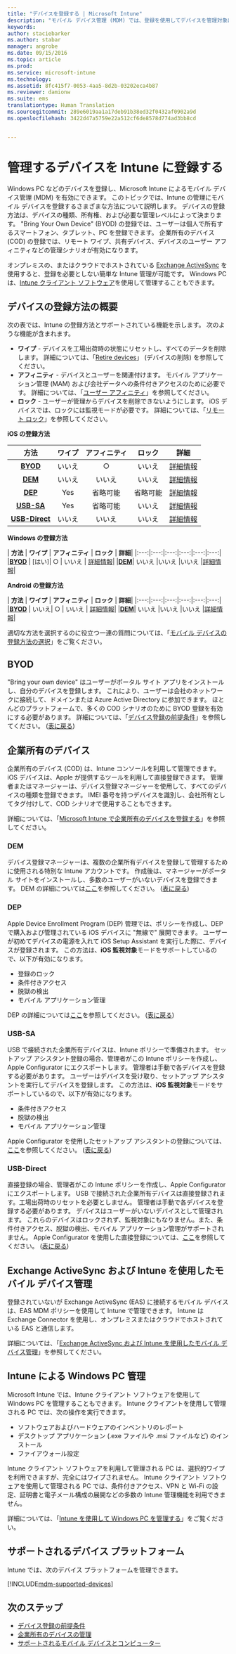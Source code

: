 ```yaml
---
title: "デバイスを登録する | Microsoft Intune"
description: "モバイル デバイス管理 (MDM) では、登録を使用してデバイスを管理対象にし、リソースへのアクセスを許可します。"
keywords: 
author: staciebarker
ms.author: stabar
manager: angrobe
ms.date: 09/15/2016
ms.topic: article
ms.prod: 
ms.service: microsoft-intune
ms.technology: 
ms.assetid: 8fc415f7-0053-4aa5-8d2b-03202eca4b87
ms.reviewer: damionw
ms.suite: ems
translationtype: Human Translation
ms.sourcegitcommit: 289e6019aa1a17deb91b38ed32f0432af0902a9d
ms.openlocfilehash: 3422d47a5759e22a512cf6de8578d774ad3bb8cd


---
```


# <a name="enroll-devices-for-management-in-intune"></a>管理するデバイスを Intune に登録する
Windows PC などのデバイスを登録し、Microsoft Intune によるモバイル デバイス管理 (MDM) を有効にできます。 このトピックでは、Intune の管理にモバイル デバイスを登録するさまざまな方法について説明します。 デバイスの登録方法は、デバイスの種類、所有権、および必要な管理レベルによって決まります。 "Bring Your Own Device" (BYOD) の登録では、ユーザーは個人で所有するスマートフォン、タブレット、PC を登録できます。 企業所有のデバイス (COD) の登録では、リモート ワイプ、共有デバイス、デバイスのユーザー アフィニティなどの管理シナリオが有効になります。

オンプレミスの、またはクラウドでホストされている [Exchange ActiveSync](#mobile-device-management-with-exchange-activesync-and-intune) を使用すると、登録を必要としない簡単な Intune 管理が可能です。 Windows PC は、[Intune クライアント ソフトウェア](#manage-windows-pcs-with-intune)を使用して管理することもできます。

## <a name="overview-of-device-enrollment-methods"></a>デバイスの登録方法の概要

次の表では、Intune の登録方法とサポートされている機能を示します。 次のような機能が含まれます。
- **ワイプ** - デバイスを工場出荷時の状態にリセットし、すべてのデータを削除します。 詳細については、「[Retire devices](retire-devices-from-microsoft-intune-management.md)」 (デバイスの削除) を参照してください。
- **アフィニティ** - デバイスとユーザーを関連付けます。 モバイル アプリケーション管理 (MAM) および会社データへの条件付きアクセスのために必要です。 詳細については、「[ユーザー アフィニティ](enroll-corporate-owned-ios-devices-in-microsoft-intune.md#using-company-portal-on-dep-or-apple-configurator-enrolled-devices)」を参照してください。
- **ロック** - ユーザーが管理からデバイスを削除できないようにします。 iOS デバイスでは、ロックには監視モードが必要です。 詳細については、「[リモート ロック](retire-devices-from-microsoft-intune-management.md#block-access-a-device)」を参照してください。

**iOS の登録方法**

| **方法** |  **ワイプ** |  **アフィニティ**    |   **ロック** | **詳細** |
|:---:|:---:|:---:|:---:|:---:|
|**[BYOD](#byod)** | いいえ|    ○ |   いいえ | [詳細情報](prerequisites-for-enrollment.md#set-up-device-management)|
|**[DEM](#dem)**|   いいえ |いいえ |いいえ  | [詳細情報](enroll-corporate-owned-devices-with-the-device-enrollment-manager-in-microsoft-intune.md)|
|**[DEP](#dep)**|   Yes |   省略可能 |  省略可能|[詳細情報](ios-device-enrollment-program-in-microsoft-intune.md)|
|**[USB-SA](#usb-sa)**| Yes |   省略可能 |  いいえ| [詳細情報](ios-setup-assistant-enrollment-in-microsoft-intune.md)|
|**[USB-Direct](#usb-direct)**| いいえ |    いいえ  | いいえ|[詳細情報](ios-direct-enrollment-in-microsoft-intune.md)|

**Windows の登録方法**

| **方法** |  **ワイプ** |  **アフィニティ**    |   **ロック** | **詳細**|
|:---:|:---:|:---:|:---:|:---:|:---:|
|**[BYOD](#byod)** | [はい]|   ○ |   いいえ | [詳細情報](prerequisites-for-enrollment.md#set-up-device-management)|
|**[DEM](#dem)**|   いいえ |いいえ |いいえ  |[詳細情報](enroll-corporate-owned-devices-with-the-device-enrollment-manager-in-microsoft-intune.md)|

**Android の登録方法**

| **方法** |  **ワイプ** |  **アフィニティ**    |   **ロック** | **詳細**|
|:---:|:---:|:---:|:---:|:---:|:---:|
|**[BYOD](#byod)** | いいえ|    ○ |   いいえ | [詳細情報](prerequisites-for-enrollment.md#set-up-device-management)|
|**[DEM](#dem)**|   いいえ |いいえ |いいえ  |[詳細情報](enroll-corporate-owned-devices-with-the-device-enrollment-manager-in-microsoft-intune.md)|

適切な方法を選択するのに役立つ一連の質問については、「[モバイル デバイスの登録方法の選択](/intune/get-started/choose-how-to-enroll-devices1)」をご覧ください。

## <a name="byod"></a>BYOD
"Bring your own device" はユーザーがポータル サイト アプリをインストールし、自分のデバイスを登録します。 これにより、ユーザーは会社のネットワークに接続して、ドメインまたは Azure Active Directory に参加できます。 ほとんどのプラットフォームで、多くの COD シナリオのために BYOD 登録を有効にする必要があります。 詳細については、「[デバイス登録の前提条件](prerequisites-for-enrollment.md)」を参照してください。 ([表に戻る](#overview-of-device-enrollment-methods))

## <a name="corporateowned-devices"></a>企業所有のデバイス
企業所有のデバイス (COD) は、Intune コンソールを利用して管理できます。 iOS デバイスは、Apple が提供するツールを利用して直接登録できます。 管理者またはマネージャーは、デバイス登録マネージャーを使用して、すべてのデバイスの種類を登録できます。 IMEI 番号を持つデバイスを識別し、会社所有としてタグ付けして、COD シナリオで使用することもできます。

詳細については、「[Microsoft Intune で企業所有のデバイスを登録する](manage-corporate-owned-devices.md)」を参照してください。

### <a name="dem"></a>DEM
デバイス登録マネージャーは、複数の企業所有デバイスを登録して管理するために使用される特別な Intune アカウントです。 作成後は、マネージャーがポータル サイトをインストールし、多数のユーザーがいないデバイスを登録できます。 DEM の詳細については[ここ](enroll-corporate-owned-devices-with-the-device-enrollment-manager-in-microsoft-intune.md)を参照してください。 ([表に戻る](#overview-of-device-enrollment-methods))

### <a name="dep"></a>DEP
Apple Device Enrollment Program (DEP) 管理では、ポリシーを作成し、DEP で購入および管理されている iOS デバイスに "無線で" 展開できます。 ユーザーが初めてデバイスの電源を入れて iOS Setup Assistant を実行した際に、デバイスが登録されます。 この方法は、**iOS 監視対象**モードをサポートしているので、以下が有効になります。
  - 登録のロック
  - 条件付きアクセス
  - 脱獄の検出
  - モバイル アプリケーション管理

DEP の詳細については[ここ](ios-device-enrollment-program-in-microsoft-intune.md)を参照してください。 ([表に戻る](#overview-of-device-enrollment-methods))

### <a name="usbsa"></a>USB-SA
USB で接続された企業所有デバイスは、Intune ポリシーで準備されます。 セットアップ アシスタント登録の場合、管理者がこの Intune ポリシーを作成し、Apple Configurator にエクスポートします。 管理者は手動で各デバイスを登録する必要があります。 ユーザーはデバイスを受け取り、セットアップ アシスタントを実行してデバイスを登録します。 この方法は、**iOS 監視対象**モードをサポートしているので、以下が有効になります。
  - 条件付きアクセス
  - 脱獄の検出
  - モバイル アプリケーション管理

Apple Configurator を使用したセットアップ アシスタントの登録については、[ここ](ios-setup-assistant-enrollment-in-microsoft-intune.md)を参照してください。 ([表に戻る](#overview-of-device-enrollment-methods))

### <a name="usbdirect"></a>USB-Direct
直接登録の場合、管理者がこの Intune ポリシーを作成し、Apple Configurator にエクスポートします。 USB で接続された企業所有デバイスは直接登録されます。工場出荷時のリセットを必要としません。 管理者は手動で各デバイスを登録する必要があります。 デバイスはユーザーがいないデバイスとして管理されます。 これらのデバイスはロックされず、監視対象にもなりません。また、条件付きアクセス、脱獄の検出、モバイル アプリケーション管理がサポートされません。 Apple Configurator を使用した直接登録については、[ここ](ios-direct-enrollment-in-microsoft-intune.md)を参照してください。 ([表に戻る](#overview-of-device-enrollment-methods))

## <a name="mobile-device-management-with-exchange-activesync-and-intune"></a>Exchange ActiveSync および Intune を使用したモバイル デバイス管理
登録されていないが Exchange ActiveSync (EAS) に接続するモバイル デバイスは、EAS MDM ポリシーを使用して Intune で管理できます。 Intune は Exchange Connector を使用し、オンプレミスまたはクラウドでホストされている EAS と通信します。

詳細については、「[Exchange ActiveSync および Intune を使用したモバイル デバイス管理](mobile-device-management-with-exchange-activesync-and-microsoft-intune.md)」を参照してください。


## <a name="windows-pc-management-with-intune"></a>Intune による Windows PC 管理  
Microsoft Intune では、Intune クライアント ソフトウェアを使用して Windows PC を管理することもできます。 Intune クライアントを使用して管理される PC では、次の操作を実行できます。

 - ソフトウェアおよびハードウェアのインベントリのレポート
 - デスクトップ アプリケーション (.exe ファイルや .msi ファイルなど) のインストール
 - ファイアウォール設定

Intune クライアント ソフトウェアを利用して管理される PC は、選択的ワイプを利用できますが、完全にはワイプされません。 Intune クライアント ソフトウェアを使用して管理される PC では、条件付きアクセス、VPN と Wi-Fi の設定、証明書と電子メール構成の展開などの多数の Intune 管理機能を利用できません。

詳細については、「[Intune を使用して Windows PC を管理する](manage-windows-pcs-with-microsoft-intune.md)」をご覧ください。

## <a name="supported-device-platforms"></a>サポートされるデバイス プラットフォーム

Intune では、次のデバイス プラットフォームを管理できます。

[!INCLUDE[mdm-supported-devices](../includes/mdm-supported-devices.md)]

## <a name="next-steps"></a>次のステップ
- [デバイス登録の前提条件](prerequisites-for-enrollment.md)
- [企業所有のデバイスの管理](manage-corporate-owned-devices.md)
- [サポートされるモバイル デバイスとコンピューター](../get-started/supported-mobile-devices-and-computers.md)



<!--HONumber=Nov16_HO1-->



